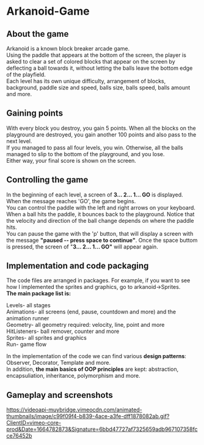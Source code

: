 # Arkanoid-Game  

## **About the game**  
Arkanoid is a known block breaker arcade game.  
Using the paddle that appears at the bottom of the screen, the player is asked to clear a set of colored blocks that appear on the screen by deflecting a ball towards it, without letting the balls leave the bottom edge of the playfield.  
Each level has its own unique difficulty, arrangement of blocks, background, paddle size and speed, balls size, balls speed, balls amount and more.  

## **Gaining points**  
With every block you destroy, you gain 5 points. When all the blocks on the playground are destroyed, you gain another 100 points and also pass to the next level.  
If you managed to pass all four levels, you win. Otherwise, all the balls managed to slip to the bottom of the playground, and you lose.  
Either way, your final score is shown on the screen.

## **Controlling the game**  
In the beginning of each level, a screen of **3... 2... 1... GO** is displayed.  
When the message reaches 'GO', the game begins.  
You can control the paddle with the left and right arrows on your keyboard.  
When a ball hits the paddle, it bounces back to the playground. Notice that the velocity and direction of the ball change depends on where the paddle hits.  
You can pause the game with the 'p' button, that will display a screen with the message **"paused -- press space to continue"**. Once the space buttom is pressed, the screen of "**3... 2... 1... GO"** will appear again.  

## **Implementation and code packaging**  
The code files are arranged in packages. For example, if you want to see how I implemented the sprites and graphics, go to arkanoid→Sprites.  
**The main package list is:**    

Levels- all stages  
Animations- all screens (end, pause, countdown and more) and the animation runner  
Geometry- all geometry required: velocity, line, point and more  
HitListeners- ball remover, counter and more  
Sprites- all sprites and graphics  
Run- game flow  

In the implementation of the code we can find various **design patterns**: Observer, Decorator, Template and more.  
In addition, **the main basics of OOP principles** are kept: abstraction, encapsuliation, inheritance, polymorphism and more.  

## **Gameplay and screenshots**  
https://videoapi-muybridge.vimeocdn.com/animated-thumbnails/image/c99f09f4-b839-4ace-a3fe-dff1878082ab.gif?ClientID=vimeo-core-prod&Date=1664782873&Signature=6bbd47727af7325659adb967107358fcce76452b  


